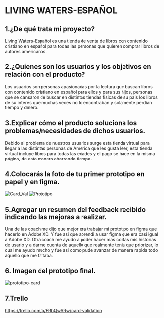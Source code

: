 # LIVING WATERS-ESPAÑOL
## 1.¿De qué trata mi proyecto?
Living Waters-Español es una tienda de venta de libros con contenido cristiano en español para todas las personas que quieren comprar libros de autores americanos.
## 2.¿Quienes son los usuarios y los objetivos en relación con el producto?
Los usuarios son personas apasionadas por la lectura que buscan libros con contenido cristiano en español para ellos y para sus hijos, personas que se cansaron de buscar en distintas tiendas fisicas de su pais los libros de su interes que muchas veces no lo encontraban y solamente perdian tiempo y dinero.
## 3.Explicar cómo el producto soluciona los problemas/necesidades de dichos usuarios.
Debido al problema de nuestros usuarios surge esta tienda virtual para llegar a las distintas personas de America que
les gusta leer, esta tienda virtual incluye libros para todas las edades y el pago se hace en la misma página, de esta manera ahorrando tiempo.    
## 4.Colocarás la foto de tu primer prototipo en papel y en figma.
![Card_Val](https://user-images.githubusercontent.com/105659228/171439202-b3accb5d-6997-4e16-977d-8b10fdb3e985.png)
![Prototipo](https://user-images.githubusercontent.com/105659228/171439205-725af5c3-26d3-4f31-b729-021ba021aef8.png)

## 5.Agregar un resumen del feedback recibido indicando las mejoras a realizar.
Una de las coach me dijo que mejor era trabajar mi prototipo en figma que hacerlo en Adobe XD. Y fue asi que aprendi a usar figma que era casi igual a Adobe XD.
Otra coach me ayudo a poder hacer mas cortas mis historias de usario y a darme cuenta de aquello que
realmente tenia que priorizar, lo cual me ayudo mucho y fue asi como pude avanzar de manera rapida todo aquello 
que me faltaba. 

## 6. Imagen del prototipo final.
![prototipo-card](https://github.com/user-attachments/assets/d44589d7-76a3-4b8b-84aa-151322cd3eff)
## 7.Trello
https://trello.com/b/FRbQwARw/card-validation
